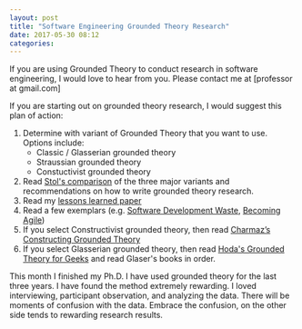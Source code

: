 ```yaml
---
layout: post
title: "Software Engineering Grounded Theory Research"
date: 2017-05-30 08:12
categories: 
---
```


If you are using Grounded Theory to conduct research in software engineering, I would love to hear from you. Please contact me at [professor at gmail.com]
 
If you are starting out on grounded theory research, I would suggest this plan of action:

1. Determine with variant of Grounded Theory that you want to use. Options include:
   * Classic / Glasserian grounded theory
   * Straussian grounded theory
   * Constuctivist grounded theory
1. Read [Stol's comparison](https://www.researchgate.net/publication/287491381_Grounded_Theory_in_Software_Engineering_Research_A_Critical_Review_and_Guidelines) of the three major variants and recommendations on how to write grounded theory research.     
1. Read my [lessons learned paper](https://www.researchgate.net/publication/314081058_Lessons_Learned_from_an_Extended_Participant_Observation_Grounded_Theory_Study)
1. Read a few exemplars (e.g. [Software Development Waste](https://www.researchgate.net/publication/313360479_Software_Development_Waste), [Becoming Agile](https://rashinadotcom.files.wordpress.com/2011/06/hoda-becomingagile-icse2017-preprint.pdf))
1. If you select Constructivist grounded theory, then read [Charmaz’s Constructing Grounded Theory](https://www.amazon.com/gp/product/0857029142/ref=as_li_tl?ie=UTF8&camp=1789&creative=9325&creativeASIN=0857029142&linkCode=as2&tag=sedano-20&linkId=11734cd973c525d633fcfeeac3245f7b)
1. If you select Glasserian grounded theory, then read [Hoda's Grounded Theory for Geeks](https://pdfs.semanticscholar.org/460c/9e0abe4ad1127da6410c912656ddda67510c.pdf) and read Glaser's books in order.
   
This month I finished my Ph.D. I have used grounded theory for the last three years. I have found the method extremely rewarding. I loved interviewing, participant observation, and analyzing the data. There will be moments of confusion with the data. Embrace the confusion, on the other side tends to rewarding research results. 


